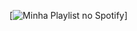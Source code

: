 [![Minha Playlist no Spotify](https://tse1.mm.bing.net/th/id/OIP.acQvWP4N2hIw3_lKV8SUAwHaIQ?cb=12&rs=1&pid=ImgDetMain&o=7&rm=3)]


